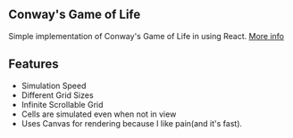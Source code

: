 ## Conway's Game of Life

Simple implementation of Conway's Game of Life in using React. [More info](https://en.wikipedia.org/wiki/Conway%27s_Game_of_Life)

## Features

- Simulation Speed
- Different Grid Sizes
- Infinite Scrollable Grid
- Cells are simulated even when not in view
- Uses Canvas for rendering because I like pain(and it's fast).
